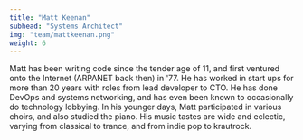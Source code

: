```yaml
---
title: "Matt Keenan"
subhead: "Systems Architect"
img: "team/mattkeenan.png"
weight: 6
---
```

Matt has been writing code since the tender age of 11, and first ventured onto the Internet (ARPANET back then) in '77. He has worked in start ups for more than 20 years with roles from lead developer to CTO. He has done DevOps and systems networking, and has even been known to occasionally do technology lobbying. In his younger days, Matt participated in various choirs, and also studied the piano. His music tastes are wide and eclectic, varying from classical to trance, and from indie pop to krautrock.
